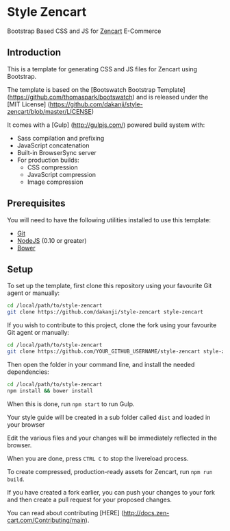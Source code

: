 # Style Zencart
Bootstrap Based CSS and JS for [Zencart](http://http://www.zen-cart.com) E-Commerce

## Introduction

This is a template for generating CSS and JS files for Zencart using Bootstrap.

The template is based on the [Bootswatch Bootstrap Template] (https://github.com/thomaspark/bootswatch) and is released under the [MIT License] (https://github.com/dakanji/style-zencart/blob/master/LICENSE)

It comes with a [Gulp] (http://gulpjs.com/) powered build system with:
- Sass compilation and prefixing
- JavaScript concatenation
- Built-in BrowserSync server
- For production builds:
  - CSS compression
  - JavaScript compression
  - Image compression

## Prerequisites

You will need to have the following utilities installed to use this template:

- [Git](https://git-scm.com/)
- [NodeJS](https://nodejs.org/en/) (0.10 or greater)
- [Bower](https://bower.io/)

## Setup

To set up the template, first clone this repository using your favourite Git agent or manually:

```bash
cd /local/path/to/style-zencart
git clone https://github.com/dakanji/style-zencart style-zencart
```

If you wish to contribute to this project, clone the fork using your favourite Git agent or manually:

```bash
cd /local/path/to/style-zencart
git clone https://github.com/YOUR_GITHUB_USERNAME/style-zencart style-zencart
```



Then open the folder in your command line, and install the needed dependencies:

```bash
cd /local/path/to/style-zencart
npm install && bower install
```

When this is done, run `npm start` to run Gulp. 

Your style guide will be created in a sub folder called `dist` and loaded in your browser

Edit the various files and your changes will be immediately reflected in the browser. 

When you are done, press `CTRL C` to stop the livereload process. 

To create compressed, production-ready assets for Zencart, run `npm run build`.

If you have created a fork earlier, you can push your changes to your fork and then create a pull request for your proposed changes.

You can read about contributing [HERE] (http://docs.zen-cart.com/Contributing/main).
